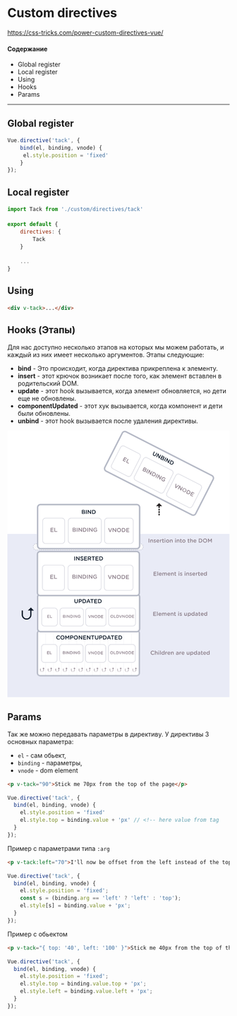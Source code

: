 # Custom directives

https://css-tricks.com/power-custom-directives-vue/

#### Содержание
* Global register
* Local register
* Using
* Hooks
* Params

---


## Global register
```js
Vue.directive('tack', {
    bind(el, binding, vnode) {
     el.style.position = 'fixed'
    }
});
```

## Local register
```js
import Tack from './custom/directives/tack'

export default {
    directives: {
        Tack
    }

    ...
}
```

## Using
```html
<div v-tack>...</div>
```

## Hooks (Этапы)
Для нас доступно несколько этапов на которых мы можем работать, и каждый из них имеет несколько аргументов. Этапы следующие:
* **bind** - Это происходит, когда директива прикреплена к элементу.
* **insert** - этот крючок возникает после того, как элемент вставлен в родительский DOM.
* **update** - этот hook вызывается, когда элемент обновляется, но дети еще не обновлены.
* **componentUpdated** - этот хук вызывается, когда компонент и дети были обновлены.
* **unbind** - этот hook вызывается после удаления директивы.

![](./assets/custom-directives-flat.svg)


## Params 
Так же можно передавать параметры в директиву. У директивы 3 основных параметра:
* `el` - сам обьект,
* `binding` - параметры, 
* `vnode` - dom element

```html
<p v-tack="90">Stick me 70px from the top of the page</p>
```

```js
Vue.directive('tack', {
  bind(el, binding, vnode) {
    el.style.position = 'fixed'
    el.style.top = binding.value + 'px' // <!-- here value from tag 
  }
});
```

Пример с параметрами типа `:arg`
```html
<p v-tack:left="70">I'll now be offset from the left instead of the top</p>
```
```js
Vue.directive('tack', {
  bind(el, binding, vnode) {
    el.style.position = 'fixed';
    const s = (binding.arg == 'left' ? 'left' : 'top');
    el.style[s] = binding.value + 'px';
  }
});
```

Пример с обьектом

```html
<p v-tack="{ top: '40', left: '100' }">Stick me 40px from the top of the page and 100px from the left of the page</p>
```

```js
Vue.directive('tack', {
  bind(el, binding, vnode) {
    el.style.position = 'fixed';
    el.style.top = binding.value.top + 'px';
    el.style.left = binding.value.left + 'px';
  }
}); 
```